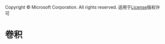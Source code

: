 Copyright © Microsoft Corporation. All rights reserved.
  适用于[License](https://github.com/Microsoft/ai-edu/blob/master/LICENSE.md)版权许可

# 卷积


